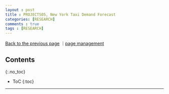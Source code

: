 ```yaml
---
layout : post
title : PROJECTS05, New York Taxi Demand Forecast
categories: [RESEARCH]
comments : true
tags : [RESEARCH]
---
```

[Back to the previous page](https://userdyk-github.github.io/Research.html) ｜<a href="https://github.com/userdyk-github/userdyk-github.github.io/blob/master/_posts/RESEARCH/2019-08-13-PROJECT05.md" target="_blank">page management</a><br>

## Contents
{:.no_toc}

* ToC
{:toc}

<hr class="division1">

